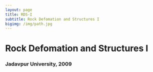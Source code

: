 ```yaml
---
layout: page
title: RDS-I
subtitle: Rock Defomation and Structures I
bigimg: /img/path.jpg
---
```

# Rock Defomation and Structures I 

### Jadavpur University, 2009